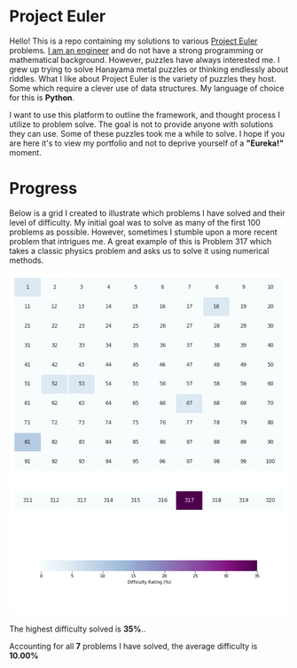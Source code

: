 # Project Euler

Hello! This is a repo containing my solutions to various [Project Euler](https://projecteuler.net/about) problems. [I am an engineer](https://www.linkedin.com/in/eduardo-ocampo) and do not have a strong programming or mathematical background. However, puzzles have always interested me. I grew up trying to solve Hanayama metal puzzles or thinking endlessly about riddles. What I like about Project Euler is the variety of puzzles they host. Some which require a clever use of data structures. My language of choice for this is **Python**.  

I want to use this platform to outline the framework, and thought process I utilize to problem solve. The goal is not to provide anyone with solutions they can use. Some of these puzzles took me a while to solve. I hope if you are here it's to view my portfolio and not to deprive yourself of a **"Eureka!"** moment.

# Progress

Below is a grid I created to illustrate which problems I have solved and their level of difficulty. My initial goal was to solve as many of the first 100 problems as possible. However, sometimes I stumble upon a more recent problem that intrigues me. A great example of this is Problem 317 which takes a classic physics problem and asks us to solve it using numerical methods. 

![](progress_heatmap.png)

The highest difficulty solved is **35%**..

Accounting for all **7** problems I have solved, the average difficulty is **10.00%**
